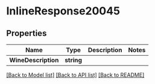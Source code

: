 # InlineResponse20045

## Properties

Name | Type | Description | Notes
------------ | ------------- | ------------- | -------------
**WineDescription** | **string** |  | 

[[Back to Model list]](../README.md#documentation-for-models) [[Back to API list]](../README.md#documentation-for-api-endpoints) [[Back to README]](../README.md)



